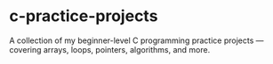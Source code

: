 # c-practice-projects
A collection of my beginner-level C programming practice projects — covering arrays, loops, pointers, algorithms, and more.
